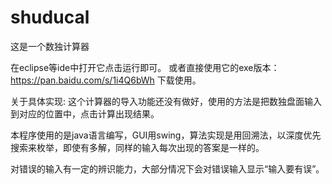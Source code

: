 # shuducal
这是一个数独计算器

在eclipse等ide中打开它点击运行即可。
或者直接使用它的exe版本：
https://pan.baidu.com/s/1i4Q6bWh
下载使用。


关于具体实现:
这个计算器的导入功能还没有做好，使用的方法是把数独盘面输入到对应的位置中，点击计算出现结果。

本程序使用的是java语言编写，GUI用swing，算法实现是用回溯法，以深度优先搜索来枚举，即使有多解，同样的输入每次出现的答案是一样的。

对错误的输入有一定的辨识能力，大部分情况下会对错误输入显示“输入要有误”。
